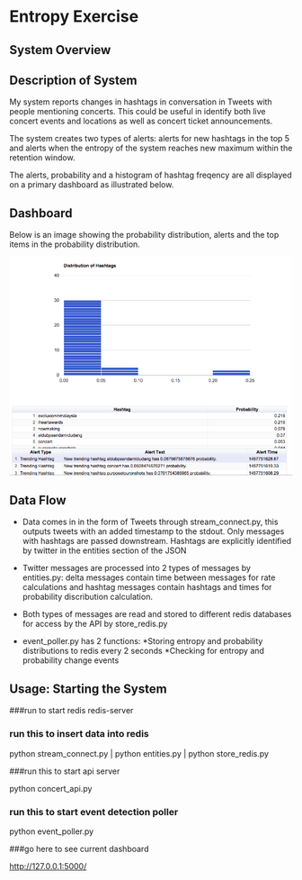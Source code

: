 # Entropy Exercise
## System Overview
## Description of System

My system reports changes in hashtags in conversation in Tweets with people mentioning concerts.  This could be useful
in identify both live concert events and locations as well as concert ticket announcements.

The system creates two types of alerts: alerts for new hashtags in the top 5 and alerts when the entropy of the system
reaches new maximum within the retention window.

The alerts, probability and a histogram of hashtag freqency are all displayed on a primary dashboard as illustrated below.


## Dashboard
Below is an image showing the probability distribution, alerts and the top items in the probability distribution.

![Dashbard](appshot.png)


## Data Flow

- Data comes in in the form of Tweets through stream_connect.py, this outputs tweets with an added timestamp to the 
stdout.  Only messages with hashtags are passed downstream.  Hashtags are explicitly identified by twitter in the 
entities section of the JSON

- Twitter messages are processed into 2 types of messages by entities.py: delta messages contain time between messages 
for rate calculations and hashtag messages contain hashtags and times for probability discribution calculation.

- Both types of messages are read and stored to different redis databases for access by the API by store_redis.py

- event_poller.py has 2 functions:
    *Storing entropy and probability distributions to redis every 2 seconds
    *Checking for entropy and probability change events


## Usage: Starting the System
###run to start redis
redis-server

### run this to insert data into redis
python stream_connect.py | python entities.py | python store_redis.py

###run this to start api server

python concert_api.py

### run this to start event detection poller

python event_poller.py



###go here to see current dashboard

http://127.0.0.1:5000/ 

